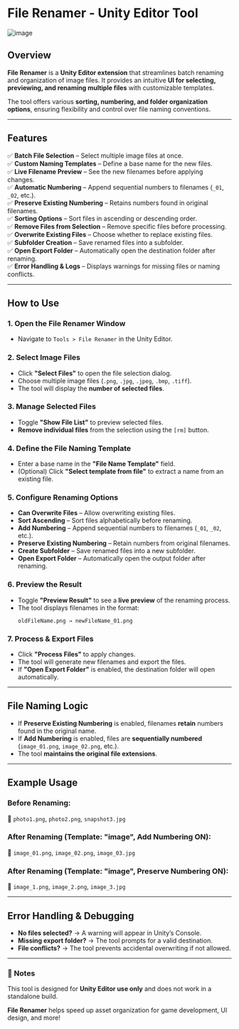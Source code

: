 
# **File Renamer - Unity Editor Tool**

![image](https://github.com/user-attachments/assets/63e38f21-a769-4ccd-b17a-cedf4a0507d7)

## **Overview**
**File Renamer** is a **Unity Editor extension** that streamlines batch renaming and organization of image files. It provides an intuitive **UI for selecting, previewing, and renaming multiple files** with customizable templates.

The tool offers various **sorting, numbering, and folder organization options**, ensuring flexibility and control over file naming conventions.

---

## **Features**
✅ **Batch File Selection** – Select multiple image files at once.  
✅ **Custom Naming Templates** – Define a base name for the new files.  
✅ **Live Filename Preview** – See the new filenames before applying changes.  
✅ **Automatic Numbering** – Append sequential numbers to filenames (`_01`, `_02`, etc.).  
✅ **Preserve Existing Numbering** – Retains numbers found in original filenames.  
✅ **Sorting Options** – Sort files in ascending or descending order.  
✅ **Remove Files from Selection** – Remove specific files before processing.  
✅ **Overwrite Existing Files** – Choose whether to replace existing files.  
✅ **Subfolder Creation** – Save renamed files into a subfolder.  
✅ **Open Export Folder** – Automatically open the destination folder after renaming.  
✅ **Error Handling & Logs** – Displays warnings for missing files or naming conflicts.  

---

## **How to Use**

### **1. Open the File Renamer Window**
- Navigate to `Tools > File Renamer` in the Unity Editor.

### **2. Select Image Files**
- Click **"Select Files"** to open the file selection dialog.
- Choose multiple image files (`.png`, `.jpg`, `.jpeg`, `.bmp`, `.tiff`).
- The tool will display the **number of selected files**.

### **3. Manage Selected Files**
- Toggle **"Show File List"** to preview selected files.  
- **Remove individual files** from the selection using the `[rm]` button.  

### **4. Define the File Naming Template**
- Enter a base name in the **"File Name Template"** field.  
- (Optional) Click **"Select template from file"** to extract a name from an existing file.  

### **5. Configure Renaming Options**
- **Can Overwrite Files** – Allow overwriting existing files.  
- **Sort Ascending** – Sort files alphabetically before renaming.  
- **Add Numbering** – Append sequential numbers to filenames (`_01`, `_02`, etc.).  
- **Preserve Existing Numbering** – Retain numbers from original filenames.  
- **Create Subfolder** – Save renamed files into a new subfolder.  
- **Open Export Folder** – Automatically open the output folder after renaming.  

### **6. Preview the Result**
- Toggle **"Preview Result"** to see a **live preview** of the renaming process.  
- The tool displays filenames in the format:  
  ```
  oldFileName.png → newFileName_01.png
  ```

### **7. Process & Export Files**
- Click **"Process Files"** to apply changes.
- The tool will generate new filenames and export the files.
- If **"Open Export Folder"** is enabled, the destination folder will open automatically.

---

## **File Naming Logic**
- If **Preserve Existing Numbering** is enabled, filenames **retain** numbers found in the original name.
- If **Add Numbering** is enabled, files are **sequentially numbered** (`image_01.png`, `image_02.png`, etc.).
- The tool **maintains the original file extensions**.

---

## **Example Usage**

### **Before Renaming:**
📂 `photo1.png`, `photo2.png`, `snapshot3.jpg`  

### **After Renaming (Template: "image", Add Numbering ON):**
📂 `image_01.png`, `image_02.png`, `image_03.jpg`  

### **After Renaming (Template: "image", Preserve Numbering ON):**
📂 `image_1.png`, `image_2.png`, `image_3.jpg`  

---

## **Error Handling & Debugging**
- **No files selected?** → A warning will appear in Unity’s Console.  
- **Missing export folder?** → The tool prompts for a valid destination.  
- **File conflicts?** → The tool prevents accidental overwriting if not allowed.  

---

### **📌 Notes**
This tool is designed for **Unity Editor use only** and does not work in a standalone build.  

**File Renamer** helps speed up asset organization for game development, UI design, and more!
